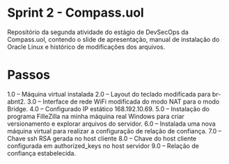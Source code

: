 # Sprint 2 - Compass.uol
Repositório da segunda atividade do estágio de DevSecOps da Compass.uol, contendo o slide de apresentação, manual de instalação do Oracle Linux e histórico de modificações dos arquivos.

# Passos
1.0	– Máquina virtual instalada
2.0	– Layout do teclado modificada para br-abnt2.
3.0	– Interface de rede WiFi modificada do modo NAT para o modo Bridge.
4.0	– Configurado IP estático 168.192.10.69.
5.0	– Instalação do programa FilleZilla na minha máquina real Windows para criar versionamento e explorar arquivos do servidor.
6.0	– Instalada uma nova máquina virtual para realizar a configuração de relação de confiança.
7.0	– Chave ssh RSA gerada no host cliente
8.0	– Chave do host cliente configurada em authorized_keys no host servidor
9.0	– Relação de confiança estabelecida.

